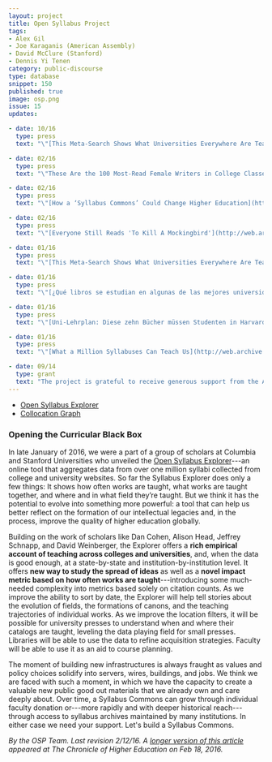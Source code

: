 ```yaml
---
layout: project
title: Open Syllabus Project
tags:
- Alex Gil
- Joe Karaganis (American Assembly)
- David McClure (Stanford)
- Dennis Yi Tenen
category: public-discourse
type: database
snippet: 150
published: true
image: osp.png
issue: 15
updates:

- date: 10/16
  type: press
  text: "\"[This Meta-Search Shows What Universities Everywhere Are Teaching](https://web.archive.org/save/http://www.nature.com/news/mining-the-secrets-of-college-syllabuses-1.20905),\" *Nature*."

- date: 02/16
  type: press
  text: "\"These Are the 100 Most-Read Female Writers in College Classes,\" [*Time Magazine*](http://web.archive.org/web/20160320180619/http://time.com/4234719/college-textbooks-female-writers/)."

- date: 02/16
  type: press
  text: "\"[How a ‘Syllabus Commons’ Could Change Higher Education](http://web.archive.org/web/20160320183010/http://chronicle.com/article/How-a-Syllabus-Commons-/235330)\", *The Chronicle of Higher Education*."

- date: 02/16
  type: press
  text: "\"[Everyone Still Reads 'To Kill A Mockingbird'](http://web.archive.org/web/20160320182627/http://fivethirtyeight.com/features/to-kill-a-mockingbird-author-harper-lee-dies/),\" *FiveThirtyEight*."

- date: 01/16
  type: press
  text: "\"[This Meta-Search Shows What Universities Everywhere Are Teaching](http://bostinno.streetwise.co/2016/01/29/syllabus-search-a-metasearch-engine-for-college-courses/),\" *BostonInno*." 

- date: 01/16
  type: press
  text: "\"[¿Qué libros se estudian en algunas de las mejores universidades del mundo?](http://web.archive.org/web/20160320181414/http://www.europapress.es/sociedad/noticia-libros-estudian-algunas-mejores-universidades-mundo-20160128172631.html),\" *Europa Press*."

- date: 01/16
  type: press
  text: "\"[Uni-Lehrplan: Diese zehn Bücher müssen Studenten in Harvard lesen](http://web.archive.org/web/20160320181648/http://www.spiegel.de/unispiegel/studium/aristoteles-bis-marx-diese-zehn-buecher-muessen-studenten-in-harvard-lesen-a-1074279.html)\", *Spiegel Online*."

- date: 01/16
  type: press
  text: "\"[What a Million Syllabuses Can Teach Us](http://web.archive.org/web/20160320182509/https://myaccount.nytimes.com/auth/login?URI=http%3A%2F%2Fwww.nytimes.com%2F2016%2F01%2F24%2Fopinion%2Fsunday%2Fwhat-a-million-syllabuses-can-teach-us.html%3F_r%3D1),\" *The New York Times*."

- date: 09/14
  type: grant
  text: "The project is grateful to receive generous support from the Alfred P. Sloan Foundation."
---
```


- [Open Syllabus Explorer](http://explorer.opensyllabusproject.org/)
- [Collocation Graph](http://explorer.opensyllabusproject.org/graph)

### Opening the Curricular Black Box

In late January of 2016, we were a part of a group of scholars at Columbia and
Stanford Universities who unveiled the [Open Syllabus
Explorer](http://explorer.opensyllabusproject.org/)---an online tool that
aggregates data from over one million syllabi collected from college and
university websites. So far the Syllabus Explorer does only a few things: It
shows how often works are taught, what works are taught together, and where
and in what field they’re taught. But we think it has the potential to evolve
into something more powerful: a tool that can help us better reflect on the
formation of our intellectual legacies and, in the process, improve the
quality of higher education globally.

Building on the work of scholars like Dan Cohen, Alison Head, Jeffrey Schnapp,
and David Weinberger, the Explorer offers a **rich empirical account of
teaching across colleges and universities**, and, when the data is good
enough, at a state-by-state and institution-by-institution level. It offers
**new way to study the spread of ideas** as well as a **novel impact metric
based on how often works are taught**---introducing some much-needed
complexity into metrics based solely on citation counts. As we improve the
ability to sort by date, the Explorer will help tell stories about the
evolution of fields, the formations of canons, and the teaching trajectories
of individual works. As we improve the location filters, it will be possible
for university presses to understand when and where their catalogs are taught,
leveling the data playing field for small presses. Libraries will be able to
use the data to refine acquisition strategies. Faculty will be able to use it
as an aid to course planning.

The moment of building new infrastructures is always fraught as values and
policy choices solidify into servers, wires, buildings, and jobs. We think we
are faced with such a moment, in which we have the capacity to create a
valuable new public good out materials that we already own and care deeply
about. Over time, a Syllabus Commons can grow through individual faculty
donation or---more rapidly and with deeper historical reach---through access
to syllabus archives maintained by many institutions. In either case we need
your support. Let's build a Syllabus Commons.

*By the OSP Team. Last revision 2/12/16. A [longer version of this
article](http://web.archive.org/web/20160320183010/http://chronicle.com/article/How-a-Syllabus-Commons-/235330)
appeared at The Chronicle of Higher Education on Feb 18, 2016.*
